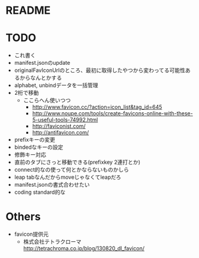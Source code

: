 # README

# TODO
* これ書く
* manifest.jsonのupdate
* originalFavIconUrlのところ、最初に取得したやつから変わってる可能性あるからなんとかする
* alphabet, unbindデータを一括管理
* 2桁で移動
    * ここらへん使いつつ
        * http://www.favicon.cc/?action=icon_list&tag_id=645
        * http://www.noupe.com/tools/create-favicons-online-with-these-5-useful-tools-74992.html
        * http://faviconist.com/
        * http://antifavicon.com/
* prefixキーの変更
* bindedなキーの設定
* 修飾キー対応
* 直前のタブにさっと移動できる(prefixkey 2連打とか)
* connect的なの使って何とかならないものかしら
* leap tabなんだからmoveじゃなくてleapだろ
* manifest.jsonの書式合わせたい
* coding standard的な

# Others
* favicon提供元
    * 株式会社テトラクローマ http://tetrachroma.co.jp/blog/130820_dl_favicon/

